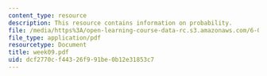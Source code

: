 ```yaml
---
content_type: resource
description: This resource contains information on probability.
file: /media/https%3A/open-learning-course-data-rc.s3.amazonaws.com/6-041-probabilistic-systems-analysis-and-applied-probability-spring-2006/dcf2770cf44326f991be0b12e31853c7_week09.pdf
file_type: application/pdf
resourcetype: Document
title: week09.pdf
uid: dcf2770c-f443-26f9-91be-0b12e31853c7
---
```

